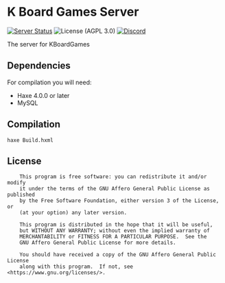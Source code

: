 # K Board Games Server
[![Server Status](https://img.shields.io/pingpong/status/sp_7241145592d44ae2bd4c2a9c4558a0ef?label=kboardgames.com&style=for-the-badge)](https://www.kboardgame.com)
![License (AGPL 3.0)](https://img.shields.io/github/license/kboardgames/kboardgames-server?style=for-the-badge)
[![Discord](https://img.shields.io/discord/878790325261434923?color=%236b7ff5&label=Discord&style=for-the-badge)](https://discord.gg/HEWAMCXYq7)

The server for KBoardGames

## Dependencies
For compilation you will need:
- Haxe 4.0.0 or later
- MySQL

## Compilation
```
haxe Build.hxml
```

## License
```
    This program is free software: you can redistribute it and/or modify
    it under the terms of the GNU Affero General Public License as published
    by the Free Software Foundation, either version 3 of the License, or
    (at your option) any later version.

    This program is distributed in the hope that it will be useful,
    but WITHOUT ANY WARRANTY; without even the implied warranty of
    MERCHANTABILITY or FITNESS FOR A PARTICULAR PURPOSE.  See the
    GNU Affero General Public License for more details.

    You should have received a copy of the GNU Affero General Public License
    along with this program.  If not, see <https://www.gnu.org/licenses/>.


